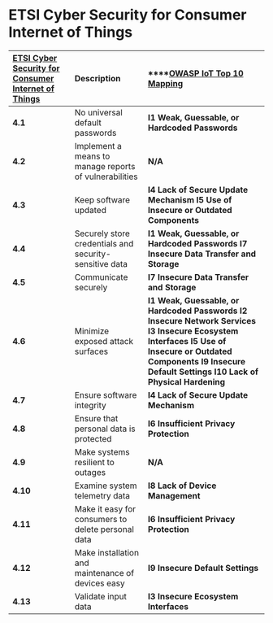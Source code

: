# ETSI Cyber Security for Consumer Internet of Things



| [**ETSI Cyber Security for Consumer Internet of Things** ](https://www.etsi.org/deliver/etsi_ts/103600_103699/103645/01.01.01_60/ts_103645v010101p.pdf) | **Description** | \*\*\*\*[**OWASP IoT Top 10 Mapping**](https://www.owasp.org/images/1/1c/OWASP-IoT-Top-10-2018-final.pdf) |
| :--- | :--- | :--- |
| **4.1** | No universal default passwords | **I1 Weak, Guessable, or Hardcoded Passwords** |
| **4.2** | Implement a means to manage reports of vulnerabilities | **N/A** |
| **4.3** | Keep software updated | **I4 Lack of Secure Update Mechanism**  **I5 Use of Insecure or Outdated Components** |
| **4.4** | Securely store credentials and security-sensitive data | **I1 Weak, Guessable, or Hardcoded Passwords**  **I7 Insecure Data Transfer and Storage** |
| **4.5** | Communicate securely | **I7 Insecure Data Transfer and Storage** |
| **4.6** | Minimize exposed attack surfaces | **I1 Weak, Guessable, or Hardcoded Passwords**  **I2 Insecure Network Services**  **I3 Insecure Ecosystem Interfaces**  **I5 Use of Insecure or Outdated Components**  **I9 Insecure Default Settings**  **I10 Lack of Physical Hardening** |
| **4.7** | Ensure software integrity | **I4 Lack of Secure Update Mechanism** |
| **4.8** | Ensure that personal data is protected | **I6 Insufficient Privacy Protection** |
| **4.9** | Make systems resilient to outages | **N/A** |
| **4.10** | Examine system telemetry data | **I8 Lack of Device Management** |
| **4.11** | Make it easy for consumers to delete personal data | **I6 Insufficient Privacy Protection** |
| **4.12** | Make installation and maintenance of devices easy | **I9 Insecure Default Settings** |
| **4.13** | Validate input data | **I3 Insecure Ecosystem Interfaces** |

